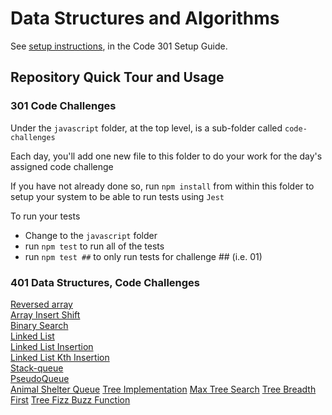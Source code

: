 # Data Structures and Algorithms

See [setup instructions](https://codefellows.github.io/setup-guide/code-301/3-code-challenges), in the Code 301 Setup Guide.

## Repository Quick Tour and Usage

### 301 Code Challenges

Under the `javascript` folder, at the top level, is a sub-folder called `code-challenges`

Each day, you'll add one new file to this folder to do your work for the day's assigned code challenge

If you have not already done so, run `npm install` from within this folder to setup your system to be able to run tests using `Jest`

To run your tests

- Change to the `javascript` folder
- run `npm test` to run all of the tests
- run `npm test ##` to only run tests for challenge ## (i.e. 01)

### 401 Data Structures, Code Challenges

[Reversed array](/javascript/code401/array-reverse/README.md)\
[Array Insert Shift](/javascript/code401/array-insert-shift/README.md)\
[Binary Search](/javascript/code401/array-binary-search/README.md)\
[Linked List](/javascript/linked-list/linked-list/README.md)\
[Linked List Insertion](/javascript/linked-list/linked-list-insertions/README.md)\
[Linked List Kth Insertion](/javascript/linked-list/linked-list-kth/README.md)\
[Stack-queue](/javascript/Stack_Queue/stack-queue_implementation/README.md)\
[PseudoQueue](/javascript/Stack_Queue/pseudo-queue/README.md)\
[Animal Shelter Queue](/javascript/Stack_Queue/animal-shelter-queue/README.md)
[Tree Implementation](/javascript/trees/tree-implementation/README.md)
[Max Tree Search](/javascript/trees/tree-max/README.md)
[Tree Breadth First](/javascript/trees/tree-breadth-first/README.md)
[Tree Fizz Buzz Function](/javascript/trees/tree-fizz-buzz/README.md)

